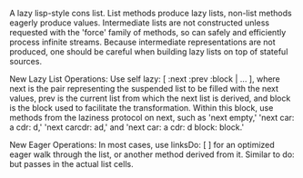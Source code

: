 A lazy lisp-style cons list. List methods produce lazy lists, non-list methods eagerly produce values. Intermediate lists are not constructed unless requested with the 'force' family of methods, so can safely and efficiently process infinite streams. Because intermediate representations are not produced, one should be careful when building lazy lists on top of stateful sources.

New Lazy List Operations:
Use self lazy: [ :next :prev :block | ... ], where next is the pair representing the suspended list to be filled with the next values, prev is the current list from which the next list is derived, and block is the block used to facilitate the transformation. Within this block, use methods from the laziness protocol on next, such as 'next empty,' 'next car: a cdr: d,' 'next carcdr: ad,' and 'next car: a cdr: d block: block.'

New Eager Operations:
In most cases, use linksDo: [  ] for an optimized eager walk through the list, or another method derived from it. Similar to do: but passes in the actual list cells.